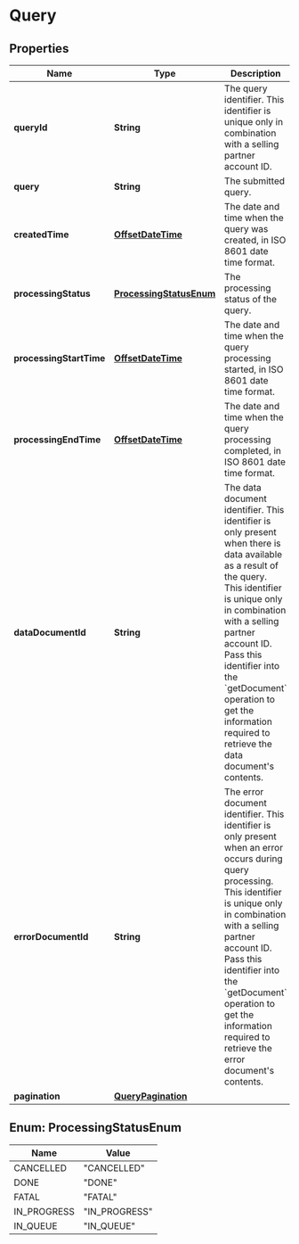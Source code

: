 # Query

## Properties
Name | Type | Description | Notes
------------ | ------------- | ------------- | -------------
**queryId** | **String** | The query identifier. This identifier is unique only in combination with a selling partner account ID. | 
**query** | **String** | The submitted query. | 
**createdTime** | [**OffsetDateTime**](OffsetDateTime.md) | The date and time when the query was created, in ISO 8601 date time format. | 
**processingStatus** | [**ProcessingStatusEnum**](#ProcessingStatusEnum) | The processing status of the query. | 
**processingStartTime** | [**OffsetDateTime**](OffsetDateTime.md) | The date and time when the query processing started, in ISO 8601 date time format. |  [optional]
**processingEndTime** | [**OffsetDateTime**](OffsetDateTime.md) | The date and time when the query processing completed, in ISO 8601 date time format. |  [optional]
**dataDocumentId** | **String** | The data document identifier. This identifier is only present when there is data available as a result of the query. This identifier is unique only in combination with a selling partner account ID. Pass this identifier into the &#x60;getDocument&#x60; operation to get the information required to retrieve the data document&#x27;s contents. |  [optional]
**errorDocumentId** | **String** | The error document identifier. This identifier is only present when an error occurs during query processing. This identifier is unique only in combination with a selling partner account ID. Pass this identifier into the &#x60;getDocument&#x60; operation to get the information required to retrieve the error document&#x27;s contents. |  [optional]
**pagination** | [**QueryPagination**](QueryPagination.md) |  |  [optional]

<a name="ProcessingStatusEnum"></a>
## Enum: ProcessingStatusEnum
Name | Value
---- | -----
CANCELLED | &quot;CANCELLED&quot;
DONE | &quot;DONE&quot;
FATAL | &quot;FATAL&quot;
IN_PROGRESS | &quot;IN_PROGRESS&quot;
IN_QUEUE | &quot;IN_QUEUE&quot;
